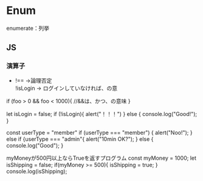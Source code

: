 # Enum
enumerate：列挙

## JS
### 演算子
 - !== →論理否定 <br>
!isLogin → ログインしていなければ、の意

if (foo > 0 && foo < 1000){
    //&&は、かつ、の意味
}

let isLogin = false;
if (!isLogin){
    alert("！！！")
 } else {
  console.log("Good!");
}

const userType = "member"
if (userType === "member") {
    alert("Noo!");
} else if {userType === "admin"{
    alert("10min OK?");
} else {
    console.log("Good");
}

myMoneyが500円以上ならTrueを返すプログラム
const myMoney = 1000;
let isShipping = false;
if(myMoney >= 500){
    isShipping = true;
}
console.log(isShipping);
